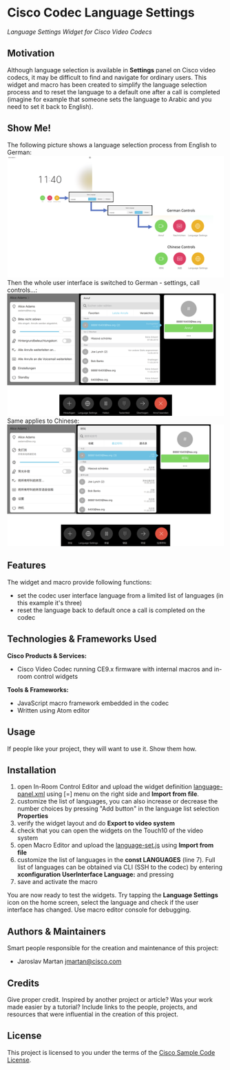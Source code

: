 # Cisco Codec Language Settings

*Language Settings Widget for Cisco Video Codecs*

## Motivation

Although language selection is available in **Settings** panel on Cisco video codecs, it may be difficult to find and navigate for ordinary users. This widget and macro has been created to simplify the language selection process and to reset the language to a default one after a call is completed (imagine for example that someone sets the language to Arabic and you need to set it back to English).

## Show Me!

The following picture shows a language selection process from English to German:
![Language Selection](./images/combo_1.png)
Then the whole user interface is switched to German - settings, call controls...:
![German UI](./images/combo_2.png)
Same applies to Chinese:
![German UI](./images/combo_3.png)

## Features

The widget and macro provide following functions:
- set the codec user interface language from a limited list of languages (in this example it's three)
- reset the language back to default once a call is completed on the codec

## Technologies & Frameworks Used

**Cisco Products & Services:**

- Cisco Video Codec running CE9.x firmware with internal macros and in-room control widgets

**Tools & Frameworks:**

- JavaScript macro framework embedded in the codec
- Written using Atom editor

## Usage

If people like your project, they will want to use it.  Show them how.

## Installation

1. open In-Room Control Editor and upload the widget definition [language-panel.xml](./language-panel.xml) using [=] menu on the right side and **Import from file**.
2. customize the list of languages, you can also increase or decrease the number choices by pressing "Add button" in the language list selection **Properties**
3. verify the widget layout and do **Export to video system**
4. check that you can open the widgets on the Touch10 of the video system
5. open Macro Editor and upload the [language-set.js](./language-set.js) using **Import from file**
6. customize the list of languages in the **const LANGUAGES** (line 7). Full list of languages can be obtained via CLI (SSH to the codec) by entering **xconfiguration UserInterface Language:** and pressing **<TAB>**
7. save and activate the macro

You are now ready to test the widgets. Try tapping the **Language Settings** icon on the home screen, select the language and check if the user interface has changed. Use macro editor console for debugging.

## Authors & Maintainers

Smart people responsible for the creation and maintenance of this project:

- Jaroslav Martan <jmartan@cisco.com>

## Credits

Give proper credit.  Inspired by another project or article?  Was your work made easier by a tutorial?  Include links to the people, projects, and resources that were influential in the creation of this project.

## License

This project is licensed to you under the terms of the [Cisco Sample
Code License](./LICENSE).

